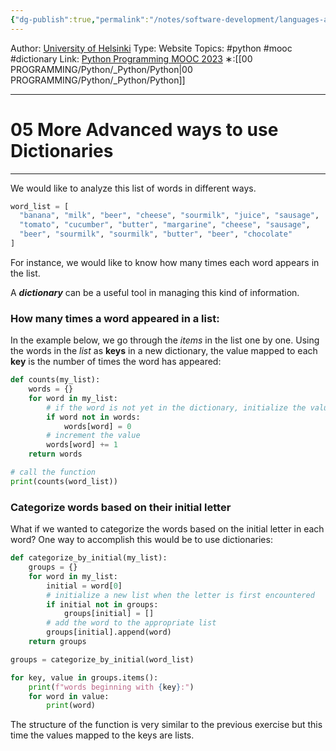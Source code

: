 ```yaml
---
{"dg-publish":true,"permalink":"/notes/software-development/languages-and-frameworks/python/0-python-programming-mooc/introduction/part-5/03-dictionary/05-more-advanced-ways-to-use-dictionaries/","created":"2025-07-13T15:25:01.163+08:00"}
---
```


Author: [University of Helsinki](https://programming-23.mooc.fi/)
Type: Website
Topics: #python #mooc #dictionary
Link: [Python Programming MOOC 2023](https://programming-23.mooc.fi/)
∗:[[00 PROGRAMMING/Python/_Python/Python\|00 PROGRAMMING/Python/_Python/Python]] 

---
# 05 More Advanced ways to use Dictionaries

--- 
We would like to analyze this list of words in different ways.
```python
word_list = [
  "banana", "milk", "beer", "cheese", "sourmilk", "juice", "sausage",
  "tomato", "cucumber", "butter", "margarine", "cheese", "sausage",
  "beer", "sourmilk", "sourmilk", "butter", "beer", "chocolate"
]
```
For instance, we would like to know how many times each word appears in the list.

A ___dictionary___ can be a useful tool in managing this kind of information.


### How many times a word appeared in a list:
In the example below, we go through the _items_ in the list one by one. 
Using the words in the _list_ as __keys__ in a new dictionary, 
the value mapped to each __key__ is the number of times the word has appeared:

```python
def counts(my_list):
    words = {}
    for word in my_list:
        # if the word is not yet in the dictionary, initialize the value to zero
        if word not in words:
            words[word] = 0
        # increment the value
        words[word] += 1
    return words

# call the function
print(counts(word_list))
```

### Categorize words based on their initial letter
What if we wanted to categorize the words based on the initial letter in each word? One way to accomplish this would be to use dictionaries:

```python
def categorize_by_initial(my_list):
    groups = {}
    for word in my_list:
        initial = word[0]
        # initialize a new list when the letter is first encountered
        if initial not in groups:
            groups[initial] = []
        # add the word to the appropriate list
        groups[initial].append(word)
    return groups

groups = categorize_by_initial(word_list)

for key, value in groups.items():
    print(f"words beginning with {key}:")
    for word in value:
        print(word)
```

The structure of the function is very similar to the previous exercise but this time the values mapped to the keys are lists.